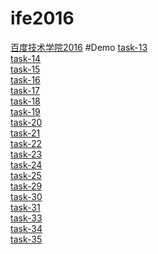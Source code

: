 # ife2016
[百度技术学院2016](http://ife.baidu.com/task/all)
#Demo
[task-13](http://liuyexin.com/ife2016/task-13/task-13.html)<br>
[task-14](http://liuyexin.com/ife2016/task-14/task-14.html)<br>
[task-15](http://liuyexin.com/ife2016/task-15/task-15.html)<br>
[task-16](http://liuyexin.com/ife2016/task-16/task-16.html)<br>
[task-17](http://liuyexin.com/ife2016/task-17/task-17.html)<br>
[task-18](http://liuyexin.com/ife2016/task-18/task-18.html)<br>
[task-19](http://liuyexin.com/ife2016/task-19/task-19.html)<br>
[task-20](http://liuyexin.com/ife2016/task-20/task-20.html)<br>
[task-21](http://liuyexin.com/ife2016/task-21/task-21.html)<br>
[task-22](http://liuyexin.com/ife2016/task-22/task-22.html)<br>
[task-23](http://liuyexin.com/ife2016/task-23/task-23.html)<br>
[task-24](http://liuyexin.com/ife2016/task-24/task-24.html)<br>
[task-25](http://liuyexin.com/ife2016/task-25/task-25.html)<br>
[task-29](http://liuyexin.com/ife2016/task-29/task-29.html)<br>
[task-30](http://liuyexin.com/ife2016/task-30/task-30.html)<br>
[task-31](http://liuyexin.com/ife2016/task-31/task-31.html)<br>
[task-33](http://liuyexin.com/ife2016/task-33/task-33.html)<br>
[task-34](http://liuyexin.com/ife2016/task-34/task-34.html)<br>
[task-35](http://liuyexin.com/ife2016/task-35/task-35.html)<br>